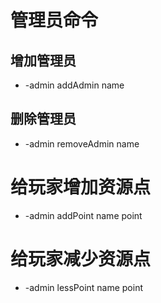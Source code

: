 # 管理员命令
##  增加管理员
+ -admin addAdmin name
## 删除管理员
+ -admin removeAdmin name
# 给玩家增加资源点
+ -admin addPoint name point
# 给玩家减少资源点
+ -admin lessPoint name point
